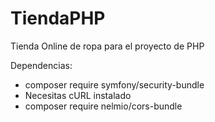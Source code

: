 # TiendaPHP
Tienda Online de ropa para el proyecto de PHP

Dependencias:
- composer require symfony/security-bundle
- Necesitas cURL instalado
- composer require nelmio/cors-bundle

